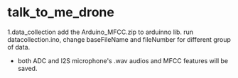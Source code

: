 # talk_to_me_drone
1.data_collection
  add the Arduino_MFCC.zip to arduinno lib.
  run datacollection.ino, change baseFileName and fileNumber for different group of data.
  * both ADC and I2S microphone's .wav audios and MFCC features will be saved.

   
